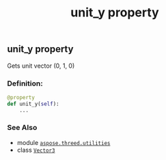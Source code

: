 ﻿---
title: unit_y property
second_title: Aspose.3D for Python via .NET API References
description: 
type: docs
weight: 150
url: /aspose.threed.utilities/vector3/unit_y/
is_root: false
---

## unit_y property


Gets unit vector (0, 1, 0)
### Definition:
```python
@property
def unit_y(self):
    ...
```

### See Also
* module [`aspose.threed.utilities`](../../)
* class [`Vector3`](/3d/python-net/aspose.threed.utilities/vector3)
